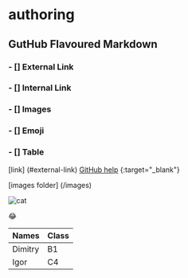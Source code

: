 # authoring
## GutHub Flavoured Markdown

### - [] External Link
### - [] Internal Link
### - [] Images
### - [] Emoji
### - [] Table

[link] (#external-link) [GitHub help](https://help.github.com/en) {:target="_blank"}

[images folder] (/images)

![cat](4c672ce6-1703-48ed-af3d-a823b6e6753a_16x9_1200x676.jpeg)

:joy:

| Names       | Class       |
| ----------- | ----------- |
| Dimitry     | B1          |
| Igor        | C4          |
